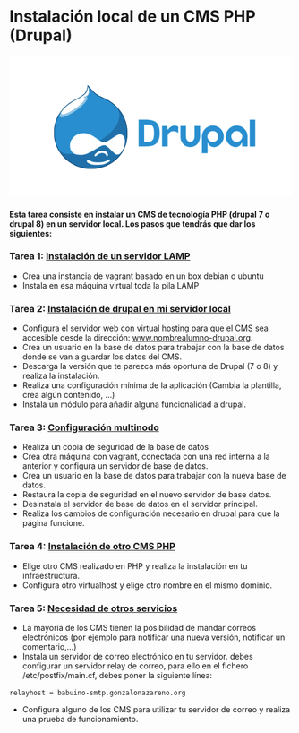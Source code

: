 # Instalación local de un CMS PHP (Drupal)

![Drupal](image/Drupal.png)

#### Esta tarea consiste en instalar un CMS de tecnología PHP (drupal 7 o drupal 8) en un servidor local. Los pasos que tendrás que dar los siguientes:

### Tarea 1: [Instalación de un servidor LAMP](https://github.com/MoralG/Instalacion_local_CMS_PHP_Drupal/blob/master/CMS_PHP_Drupal.md#tarea-1--instalaci%C3%B3n-de-un-servidor-lamp)
* Crea una instancia de vagrant basado en un box debian o ubuntu
* Instala en esa máquina virtual toda la pila LAMP

### Tarea 2: [Instalación de drupal en mi servidor local](https://github.com/MoralG/Instalacion_local_CMS_PHP_Drupal/blob/master/CMS_PHP_Drupal.md#tarea-2-instalaci%C3%B3n-de-drupal-en-mi-servidor-local)
* Configura el servidor web con virtual hosting para que el CMS sea accesible desde la dirección: www.nombrealumno-drupal.org.
* Crea un usuario en la base de datos para trabajar con la base de datos donde se van a guardar los datos del CMS.
* Descarga la versión que te parezca más oportuna de Drupal (7 o 8) y realiza la instalación.
* Realiza una configuración mínima de la aplicación (Cambia la plantilla, crea algún contenido, …)
* Instala un módulo para añadir alguna funcionalidad a drupal.

### Tarea 3: [Configuración multinodo](https://github.com/MoralG/Instalacion_local_CMS_PHP_Drupal/blob/master/CMS_PHP_Drupal.md#tarea-3-configuraci%C3%B3n-multinodo)
* Realiza un copia de seguridad de la base de datos
* Crea otra máquina con vagrant, conectada con una red interna a la anterior y configura un servidor de base de datos.
* Crea un usuario en la base de datos para trabajar con la nueva base de datos.
* Restaura la copia de seguridad en el nuevo servidor de base datos.
* Desinstala el servidor de base de datos en el servidor principal.
* Realiza los cambios de configuración necesario en drupal para que la página funcione.

### Tarea 4: [Instalación de otro CMS PHP](https://github.com/MoralG/Instalacion_local_CMS_PHP_Drupal/blob/master/CMS_PHP_Drupal.md#tarea-4-instalaci%C3%B3n-de-otro-cms-php)
* Elige otro CMS realizado en PHP y realiza la instalación en tu infraestructura.
* Configura otro virtualhost y elige otro nombre en el mismo dominio.

### Tarea 5: [Necesidad de otros servicios](https://github.com/MoralG/Instalacion_local_CMS_PHP_Drupal/blob/master/CMS_PHP_Drupal.md#tarea-5-necesidad-de-otros-servicios)
* La mayoría de los CMS tienen la posibilidad de mandar correos electrónicos (por ejemplo para notificar una nueva versión, notificar un comentario,…)
* Instala un servidor de correo electrónico en tu servidor. debes configurar un servidor relay de correo, para ello en el fichero /etc/postfix/main.cf, debes poner la siguiente línea:
~~~
relayhost = babuino-smtp.gonzalonazareno.org
~~~
* Configura alguno de los CMS para utilizar tu servidor de correo y realiza una prueba de funcionamiento.
